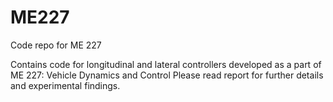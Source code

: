 # ME227
Code repo for ME 227

Contains code for longitudinal and lateral controllers developed as a part of ME 227: Vehicle Dynamics and Control
Please read report for further details and experimental findings.
